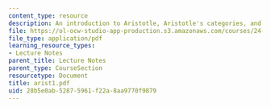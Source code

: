 ```yaml
---
content_type: resource
description: An introduction to Aristotle, Aristotle's categories, and change in physics.
file: https://ol-ocw-studio-app-production.s3.amazonaws.com/courses/24-200-ancient-philosophy-fall-2004/28b5e0ab52875961f22a8aa9770f9879_arist1.pdf
file_type: application/pdf
learning_resource_types:
- Lecture Notes
parent_title: Lecture Notes
parent_type: CourseSection
resourcetype: Document
title: arist1.pdf
uid: 28b5e0ab-5287-5961-f22a-8aa9770f9879
---
```

